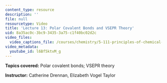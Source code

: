 ```yaml
---
content_type: resource
description: ''
file: null
resourcetype: Video
title: 'Lecture 13: Polar Covalent Bonds and VSEPR Theory'
uid: 8a35ac0c-3bc9-3435-3a75-c1f40bc02d2c
video_files:
  video_captions_file: /courses/chemistry/5-111-principles-of-chemical-science-fall-2008/video-lectures/lecture-13/l6Bf5ktvM_g.vtt
video_metadata:
  youtube_id: l6Bf5ktvM_g
---
```


**Topics covered:** Polar covalent bonds; VSEPR theory

**Instructor:** Catherine Drennan, Elizabeth Vogel Taylor